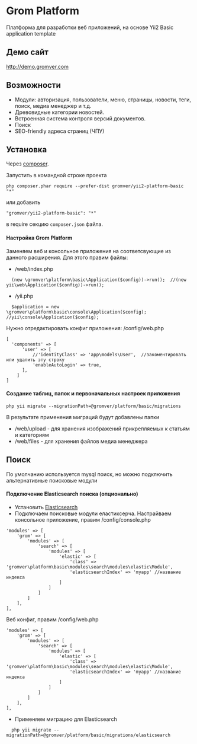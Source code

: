 Grom Platform
=============
Платформа для разработки веб приложений, на основе Yii2 Basic application template

## Демо сайт
http://demo.gromver.com

## Возможности

* Модули: авторизация, пользователи, меню, страницы, новости, теги, поиск, медиа менеджер и т.д.
* Древовидные категории новостей.
* Встроенная система контроля версий документов.
* Поиск
* SEO-friendly адреса страниц (ЧПУ)

Установка
------------

Через [composer](http://getcomposer.org/download/).

Запустить в командной строке проекта

```
php composer.phar require --prefer-dist gromver/yii2-platform-basic "*"
```

или добавить

```
"gromver/yii2-platform-basic": "*"
```

в require секцию `composer.json` файла.


#### Настройка Grom Platform
Заменяем веб и консольное приложения на соответсвующие из данного расширения. Для этого правим файлы:

* /web/index.php
```
  (new \gromver\platform\basic\Application($config))->run();  //(new yii\web\Application($config))->run();
```
* /yii.php
```
  $application = new \gromver\platform\basic\console\Application($config);  //yii\console\Application($config);
```

Нужно отредактировать конфиг приложения: /config/web.php

``` 
[
  'components' => [
      'user' => [
          //'identityClass' => 'app\models\User',  //закоментировать или удалить эту строку
          'enableAutoLogin' => true,
      ],
    ]
]
```
#### Создание таблиц, папок и первоначальных настроек приложения

    php yii migrate --migrationPath=@gromver/platform/basic/migrations

В результате применения миграций будут добавлены папки
 * /web/upload  - для хранения изображений прикрепляемых к статьям и категориям
 * /web/files   - для хранения файлов медиа менеджера

## Поиск
По умолчанию используется mysql поиск, но можно подключить альтернативные поисковые модули
#### Подключение Elasticsearch поиска (опционально)
* Установить [Elasticsearch](http://www.elasticsearch.org/guide/en/elasticsearch/reference/current/_installation.html)
* Подключаем поисковые модули еластиксерча. Настрайваем консольное приложение, правим /config/console.php
```
'modules' => [
    'grom' => [
        'modules' => [
            'search' => [
                'modules' => [
                    'elastic' => [
                        'class' => 'gromver\platform\basic\modules\search\modules\elastic\Module',
                        'elasticsearchIndex' => 'myapp' //название индекса
                    ]
                ]
            ]
        ]
    ],
],
```
Веб конфиг, правим /config/web.php
```
'modules' => [
    'grom' => [
        'modules' => [
            'search' => [
                'modules' => [
                    'elastic' => [
                        'class' => 'gromver\platform\basic\modules\search\modules\elastic\Module',
                        'elasticsearchIndex' => 'myapp' //название индекса
                    ]
                ]
            ]
        ]
    ],
],
```
* Применяем миграцию для Elasticsearch
```
  php yii migrate --migrationPath=@gromver/platform/basic/migrations/elasticsearch
```
